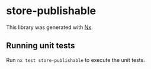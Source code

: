 # store-publishable

This library was generated with [Nx](https://nx.dev).

## Running unit tests

Run `nx test store-publishable` to execute the unit tests.
